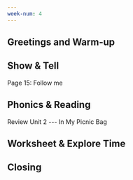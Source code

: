 ```yaml
---
week-num: 4
---
```


## Greetings and Warm-up

## Show & Tell

Page 15: Follow me

## Phonics & Reading

Review Unit 2 --- In My Picnic Bag

## Worksheet & Explore Time

## Closing
